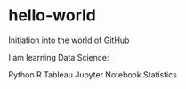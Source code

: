 # hello-world
Initiation into the world of GitHub

I am learning Data Science:

Python
R
Tableau
Jupyter Notebook
Statistics
    

